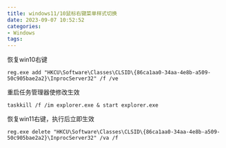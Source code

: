 ```yaml
---
title: windows11/10鼠标右键菜单样式切换
date: 2023-09-07 10:52:52
categories:
- Windows
tags:
---
```


恢复win10右键

```
reg.exe add "HKCU\Software\Classes\CLSID\{86ca1aa0-34aa-4e8b-a509-50c905bae2a2}\InprocServer32" /f /ve
```

重启任务管理器使修改生效

```
taskkill /f /im explorer.exe & start explorer.exe
```

恢复win11右键，执行后立即生效

```
reg.exe delete "HKCU\Software\Classes\CLSID\{86ca1aa0-34aa-4e8b-a509-50c905bae2a2}\InprocServer32" /va /f
```

